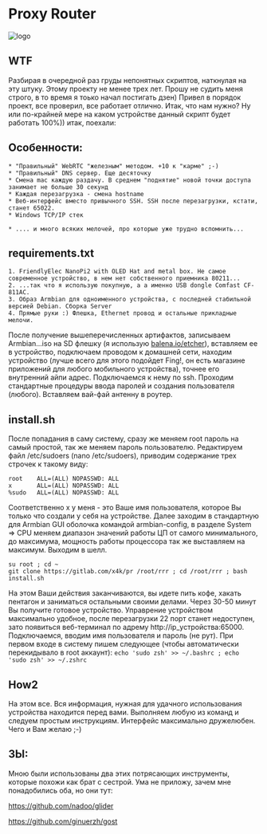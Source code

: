 # Proxy Router

![logo](https://user-images.githubusercontent.com/49291467/117601439-62d10c00-b11c-11eb-9a11-5a2b97fa2c79.png)

## WTF
Разбирая в очередной раз груды непонятных скриптов, наткнулая на эту штуку. Этому проекту не менее трех лет. Прошу не судить меня строго, в то время я тоько начал постигать дзен) Привел в порядок проект, все проверил, все работает отлично. Итак, что нам нужно? Ну или по-крайней мере на каком устройстве данный скрипт будет работать 100%)) итак, поехали:

## Особенности:

    * "Правильный" WebRTC "железным" методом. +10 к "карме" ;-)
    * "Правильный" DNS сервер. Еще десяточку
    * Смена mac каждую раздачу. В среднем "поднятие" новой точки доступа занимает не больше 30 секунд
    * Каждая перезагрузка - смена hostname
    * Веб-интерфейс вместо привычного SSH. SSH после перезагрузки, кстати, станет 65022. 
    * Windows TCP/IP стек
    
    * .... и много всяких мелочей, про которые уже трудно вспомнить...

## requirements.txt

    1. FriendlyElec NanoPi2 with OLED Hat and metal box. Не самое современное устройство, в нем нет собственного приемника 80211...  
    2. ...так что я использую покупную, а а именно USB dongle Comfast CF-811AC.
    3. Образ Armbian для одноименного устройства, с последней стабильной версией Debian. Сборка Server
    4. Прямые руки :) Флешка, Ethernet провод и остальные прикладные мелочи.

После получение вышеперечисленных артифактов, записываем Armbian...iso на SD флешку (я использую [balena.io/etcher](url)), вставляем ее в устройство, подключаем проводом к домашней сети, находим устройство (лучше всего для этого подойдет Fing!, он есть магазине приложений для любого мобильного устройства), точнее его внутренний айпи адрес. Подключаемся к нему по ssh. Проходим стандартные процедуры ввода паролей и создания пользователя (любого). Вставляем вай-фай антенну в роутер.

## install.sh

После попадания в саму систему, сразу же меняем root пароль на самый простой, так же меняем пароль пользователю. Редактируем файл /etc/sudoers (nano /etc/sudoers), приводим содержание трех строчек к такому виду:

```
root    ALL=(ALL) NOPASSWD: ALL
x       ALL=(ALL) NOPASSWD: ALL
%sudo   ALL=(ALL) NOPASSWD: ALL
```
Соответственно х у меня - это Ваше имя пользователя, которое Вы только что создали у себя на устройстве. Далее заходим в стандартную для Armbian GUI оболочка командой armbian-config, в разделе System => CPU меняем диапазон значений работы ЦП от самого минимального, до максимума, мощность работы процессора так же выставляем на максимум. Выходим в шелл.

```
su root ; cd ~
git clone https://gitlab.com/x4k/pr /root/rrr ; cd /root/rrr ; bash install.sh
```
На этом Ваши действия заканчиваются, вы идете пить кофе, хакать пентагон и заниматься остальными своими делами. Через 30-50 минут Вы получите готовое устройство. Управрение устройством максимально удобное, после перезагрузки 22 порт станет недоступен, зато появиться веб-терминал по адрему http://ip_устройства:65000. Подключаемся, вводим имя пользователя и пароль (не рут). При первом входе в систему пишем следующее (чтобы автоматически перекидывало в root аккаунт): `echo 'sudo zsh' >> ~/.bashrc ; echo 'sudo zsh' >> ~/.zshrc`

## How2

На этом все. Вся информация, нужная для удачного использования устройства находится перед вами. Выполняем любую из команд и следуем простым инструкциям. Интерфейс максимально дружелюбен. Чего и Вам желаю ;-)

## ЗЫ:

Мною были использованы два этих потрясающих инструменты, которые похожи как брат с сестрой. Ума не приложу, зачем мне понадобились оба, но они тут:

https://github.com/nadoo/glider

https://github.com/ginuerzh/gost
